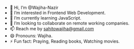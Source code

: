 - 👋 Hi, I’m @Wajiha-Nazir
- 👀 I’m interested in Frontend Web Development.
- 🌱 I’m currently learning JavaScript.
- 💞️ I’m looking to collaborate on remote working companies.
- 📫 Reach me by sahitowajiha@gmail.com
- 😄 Pronouns: Wajiha.
- ⚡ Fun fact: Praying, Reading books, Watching movies. 

<!---
Wajiha-Nazir/Wajiha-Nazir is a ✨ special ✨ repository because its `README.md` (this file) appears on your GitHub profile.
You can click the Preview link to take a look at your changes.
--->
